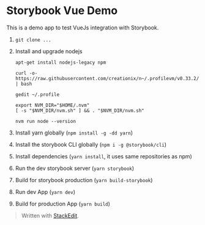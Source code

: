 # Storybook Vue Demo

This is a demo app to test VueJs integration with Storybook.

 1. `git clone ...`
 2. Install and upgrade nodejs
		
		apt-get install nodejs-legacy npm
		
		curl -o- https://raw.githubusercontent.com/creationix/n~/.profilevm/v0.33.2/install.sh | bash

		gedit ~/.profile

		export NVM_DIR="$HOME/.nvm"
		[ -s "$NVM_DIR/nvm.sh" ] && . "$NVM_DIR/nvm.sh"

		nvm run node --version

 2. Install yarn globally (`npm install -g -dd yarn`)
 3. Install the storybook CLI globally (`npm i -g @storybook/cli`) 
 4. Install dependencies (`yarn install`, it uses same repositories as npm)
 5. Run the dev storybook server (`yarn storybook`)
 6. Build for storybook production (`yarn build-storybook`)
 7. Run dev App (`yarn dev`)
 7. Build for production App (`yarn build`)


> Written with [StackEdit](https://stackedit.io/).
